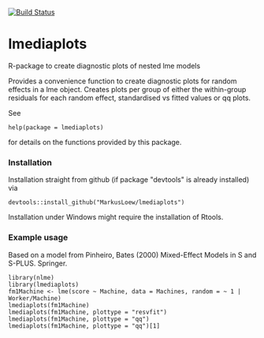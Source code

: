 [![Build Status](https://travis-ci.org/MarkusLoew/lmediaplots.svg?branch=master)](https://travis-ci.org/MarkusLoew/lmediaplots)

lmediaplots
==============

R-package to create diagnostic plots of nested lme models


Provides a convenience function to create diagnostic plots for random effects in a lme object. Creates plots per group of either the within-group residuals for each random effect, standardised vs fitted values or qq plots.


See 

	help(package = lmediaplots) 

for details on the functions provided by this package.

### Installation

Installation straight from github (if package "devtools" is already installed) via

```{r}
devtools::install_github("MarkusLoew/lmediaplots")
```

Installation under Windows might require the installation of Rtools.

### Example usage
Based on a model from Pinheiro, Bates (2000) Mixed-Effect Models in S and S-PLUS. Springer.

```{r}
library(nlme)
library(lmediaplots)
fm1Machine <- lme(score ~ Machine, data = Machines, random = ~ 1 | Worker/Machine)
lmediaplots(fm1Machine)
lmediaplots(fm1Machine, plottype = "resvfit")
lmediaplots(fm1Machine, plottype = "qq")
lmediaplots(fm1Machine, plottype = "qq")[1]

```
